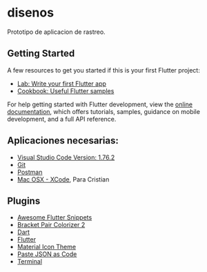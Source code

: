# disenos

Prototipo de aplicacion de rastreo.

## Getting Started

A few resources to get you started if this is your first Flutter project:

- [Lab: Write your first Flutter app](https://docs.flutter.dev/get-started/codelab)
- [Cookbook: Useful Flutter samples](https://docs.flutter.dev/cookbook)

For help getting started with Flutter development, view the
[online documentation](https://docs.flutter.dev/), which offers tutorials,
samples, guidance on mobile development, and a full API reference.

## Aplicaciones necesarias:
- [Visual Studio Code Version: 1.76.2](https://code.visualstudio.com/)
- [Git](https://git-scm.com/)
- [Postman](https://www.getpostman.com/downloads/)
- [Mac OSX - XCode](https://itunes.apple.com/hn/app/xcode/id497799835?l=en&mt=12), Para Cristian
## Plugins
- [Awesome Flutter Snippets](https://marketplace.visualstudio.com/items?itemName=Nash.awesome-flutter-snippets)
- [Bracket Pair Colorizer 2](https://marketplace.visualstudio.com/items?itemName=CoenraadS.bracket-pair-colorizer-2)
- [Dart](https://marketplace.visualstudio.com/items?itemName=Dart-Code.dart-code)
- [Flutter](https://marketplace.visualstudio.com/items?itemName=Dart-Code.flutter)
- [Material Icon Theme](https://marketplace.visualstudio.com/items?itemName=PKief.material-icon-theme)
- [Paste JSON as Code](https://marketplace.visualstudio.com/items?itemName=quicktype.quicktype)
- [Terminal](https://marketplace.visualstudio.com/items?itemName=formulahendry.terminal)